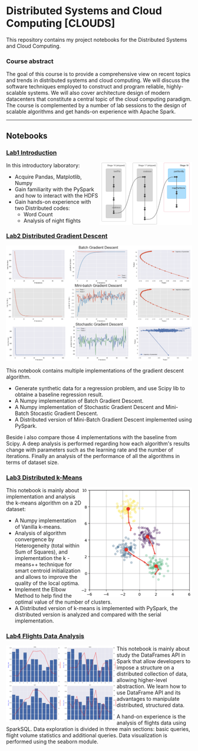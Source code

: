 # Distributed Systems and Cloud Computing [CLOUDS]
This repository contains my project notebooks for the Distributed Systems and Cloud Computing.

### Course abstract
The goal of this course is to provide a comprehensive view on recent topics and trends in distributed systems and cloud computing. We will discuss the software techniques employed to construct and program reliable, highly-scalable systems. We will also cover architecture design of modern datacenters that constitute a central topic of the cloud computing paradigm. The course is complemented by a number of lab sessions to the design of scalable algorithms and get hands-on experience with Apache Spark.

***
## Notebooks
### [Lab1 Introduction](https://github.com/JZ-LIANG/Distributed-Systems-and-Cloud-Computing/blob/master/notebooks/Lab1%20-%20Introduction.ipynb)
<img align="right" src="images%20/intro_img.png" width="250">

In this introductory laboratory:
 * Acquire Pandas, Matplotlib, Numpy
 * Gain familiarity with the PySpark and how to interact with the HDFS
 * Gain hands-on experience with two Distributed codes: 
   * Word Count 
   * Analysis of night flights


### [Lab2 Distributed Gradient Descent](https://github.com/JZ-LIANG/Distributed-Systems-and-Cloud-Computing/blob/master/notebooks/Lab2%20-%20Distributed%20Gradient%20Descent.ipynb)
<p align="center">
<img src="images%20/gradient_img.png" width="600">
</p>

This notebook contains multiple implementations of the gradient descent algorithm. 
 * Generate synthetic data for a regression problem, and use Scipy lib to obtaine a baseline regression result.
 * A Numpy implementation of Batch Gradient Descent.
 * A Numpy implementation of Stochastic Gradient Descent and Mini-Batch Stocastic Gradient Descent.
 * A Distributed version of Mini-Batch Gradient Descent implemented using PySpark.

Beside i also compare those 4 implementations with the baseline from Scipy. A deep analysis is performed regarding how each algorithm's results change with parameters such as the learning rate and the number of iterations.  Finally an analysis of the performance of all the algorithms in terms of dataset size.


### [Lab3 Distributed k-Means](https://github.com/JZ-LIANG/Distributed-Systems-and-Cloud-Computing/blob/master/notebooks/Lab3%20-%20Distributed%20k-Means.ipynb)
<img align="right" src="images%20/k-means_img.png" width="300">

This notebook is mainly about implementation and analysis the k-means algorithm on a 2D dataset:
 * A Numpy implementation of Vanilla k-means.
 * Analysis of algorithm convergence by Heterogeneity (total within Sum of Squares), and implementation the k -means++ technique for smart centroid initialization and allows to improve the quality of the local optima.
 * Implement the Elbow Method to help find the optimal value of the number of clusters.
 * A Distributed version of k-means is implemented with PySpark, the distributed version is analyzed and compared with the serial implementation.


### [Lab4 Flights Data Analysis](https://github.com/JZ-LIANG/Distributed-Systems-and-Cloud-Computing/blob/master/notebooks/Lab4%20-%20SparkSQL%20Flights%20Data%20Analysis.ipynb)
<img align="left" src="images%20/sparkql_img.png" width="300">

This notebook is mainly about study the DataFrames API in Spark that allow developers to impose a structure on a distributed collection of data, allowing higher-level abstraction. We learn how to use DataFrame API and its advantages to manipulate distributed, structured data.

A hand-on experience is the analysis of flights data using SparkSQL. Data exploration is divided in three main sections: basic queries, flight volume statistics and additional queries. Data visualization is performed using the seaborn module.

